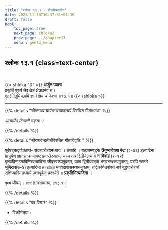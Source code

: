 ```yaml
---
title: "श्लोक १३.१ - क्षेत्रक्षेत्रज्ञयोग"
date: 2023-11-18T16:37:51+05:30
draft: false
book:
    toc_page: true
    next_page: shloka2
    prev_page: ../chapter13
    menu : geeta_menu
---
```



## श्लोक १३.१ {class=text-center}

<br/>

{{< shloka  "0"  >}}
**अर्जुन उवाच**  
प्रकृतिं पुरुषं चैव क्षेत्रं क्षेत्रज्ञमेव च।  
एतद्वेदितुमिच्छामि ज्ञानं ज्ञेयं च केशव ॥१३.१॥
{{< /shloka >}}

---


{{% details "श्रीमन्मध्वाचार्यभगवत्पादाचर्य विरचित  गीताभाष्य" %}}

*आचार्येण टिप्पणी नकृतः ।*

{{% /details %}}



{{% details "श्रीराघवेन्द्रतीर्थविरचित गीताविवृतिः " %}}

पूर्वषट्‌कद्वयोक्तार्थ- संग्रहपरोऽयमध्यायः । तथाहि । 
यत्प्रथमषट्के **त्रैगुण्यविषया वेदा** (२-४६) इत्यादिना 
प्राचुर्येण ज्ञानसाधनमाषष्ठसमाप्तेरुक्तम्‌,
यच्च तत्र द्वितीयेऽध्याये **न त्वेवाहं** (२-१२) 
इत्यादिनाऽनादिनित्यत्वादिना जीवस्वरूपमुक्तम्‌, 
यच्च द्वितीयषट्के भगवत्स्वरूपमुक्तम्‌, 
यदपि सप्तमे **भूमिराप**(७-४) इत्यादिना 
`क्षेत्रशब्दितं` भगवदावासस्थानमुक्तम्‌, तद्विकीर्णतवोक्तं सर्वं
बुद्ध्यारोहार्थं संक्षिप्यास्मिन्नध्याये प्रश्नपूर्वकं 
प्रदर्श्यते ॥ **प्रकृतिमित्यादिना** ।   

`पुरुषं` जीवम्‌ । `ज्ञानं` ज्ञानसाधनम्‌ ॥१३.१॥

{{% /details %}}


{{% details "पद विचार" %}}

- विकीर्णतया : 

{{% /details %}}
